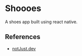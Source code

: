 # Shoooes

A shoes app built using react native.

## References

- [notJust․dev](https://www.youtube.com/live/Gvxv6JCabA8?feature=share)
